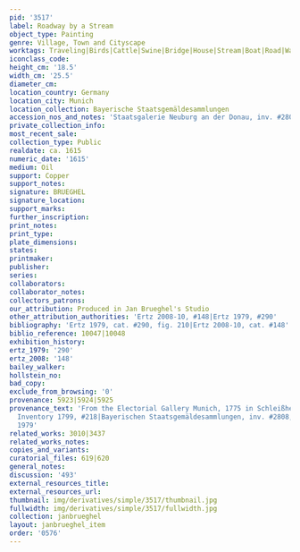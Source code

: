 ```yaml
---
pid: '3517'
label: Roadway by a Stream
object_type: Painting
genre: Village, Town and Cityscape
worktags: Traveling|Birds|Cattle|Swine|Bridge|House|Stream|Boat|Road|Wagon
iconclass_code:
height_cm: '18.5'
width_cm: '25.5'
diameter_cm:
location_country: Germany
location_city: Munich
location_collection: Bayerische Staatsgemäldesammlungen
accession_nos_and_notes: 'Staatsgalerie Neuburg an der Donau, inv. #2808'
private_collection_info:
most_recent_sale:
collection_type: Public
realdate: ca. 1615
numeric_date: '1615'
medium: Oil
support: Copper
support_notes:
signature: BRUEGHEL
signature_location:
support_marks:
further_inscription:
print_notes:
print_type:
plate_dimensions:
states:
printmaker:
publisher:
series:
collaborators:
collaborator_notes:
collectors_patrons:
our_attribution: Produced in Jan Brueghel's Studio
other_attribution_authorities: 'Ertz 2008-10, #148|Ertz 1979, #290'
bibliography: 'Ertz 1979, cat. #290, fig. 210|Ertz 2008-10, cat. #148'
biblio_reference: 10047|10048
exhibition_history:
ertz_1979: '290'
ertz_2008: '148'
bailey_walker:
hollstein_no:
bad_copy:
exclude_from_browsing: '0'
provenance: 5923|5924|5925
provenance_text: 'From the Electorial Gallery Munich, 1775 in Schleißheim, Munich
  Inventory 1799, #218|Bayerischen Staatsgemäldesammlungen, inv. #2808, Schleißheim,
  1979'
related_works: 3010|3437
related_works_notes:
copies_and_variants:
curatorial_files: 619|620
general_notes:
discussion: '493'
external_resources_title:
external_resources_url:
thumbnail: img/derivatives/simple/3517/thumbnail.jpg
fullwidth: img/derivatives/simple/3517/fullwidth.jpg
collection: janbrueghel
layout: janbrueghel_item
order: '0576'
---
```

